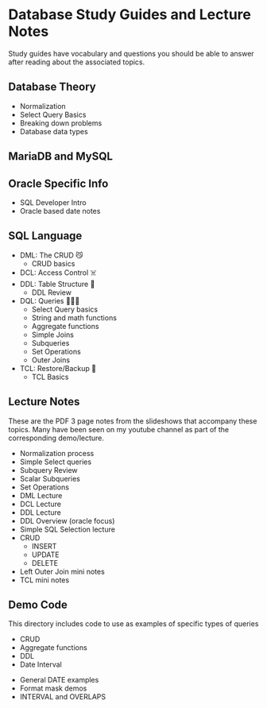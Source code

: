 # Database Study Guides and Lecture Notes

Study guides have vocabulary and questions you should be able to answer after reading about the associated topics. 

## Database Theory
 - Normalization
 - Select Query Basics
 - Breaking down problems
 - Database data types
## MariaDB and MySQL

## Oracle Specific Info
 - SQL Developer Intro
 - Oracle based date notes

## SQL Language
 - DML: The CRUD 😼
   * CRUD basics
 - DCL: Access Control ☠️
 - DDL: Table Structure 🤯
   * DDL Review 
 - DQL: Queries 🧙‍♀️😻
   * Select Query basics
   * String and math functions
   * Aggregate functions
   * Simple Joins
   * Subqueries
   * Set Operations
   * Outer Joins
 - TCL: Restore/Backup 💾
   * TCL Basics 
 
## Lecture Notes
These are the PDF 3 page notes from the slideshows that accompany these topics. Many have been seen on my youtube channel as part of the corresponding demo/lecture.
 - Normalization process
 - Simple Select queries
 - Subquery Review
 - Scalar Subqueries
 - Set Operations
 - DML Lecture
 - DCL Lecture
 - DDL Lecture
 - DDL Overview (oracle focus)
 - Simple SQL Selection lecture
 - CRUD
   * INSERT
   * UPDATE
   * DELETE
 - Left Outer Join mini notes
 - TCL mini notes

## Demo Code
This directory includes code to use as examples of specific types of queries
 - CRUD
 - Aggregate functions
 - DDL
 - Date Interval
  * General DATE examples
  * Format mask demos
  * INTERVAL and OVERLAPS
